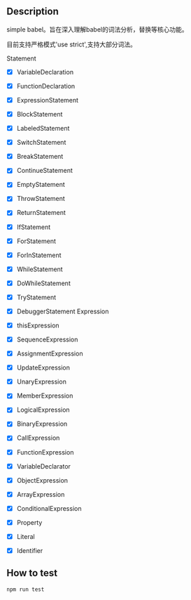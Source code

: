 ## Description

simple babel。旨在深入理解babel的词法分析，替换等核心功能。


目前支持严格模式'use strict',支持大部分词法。

Statement

- [x] VariableDeclaration
- [x] FunctionDeclaration
- [x] ExpressionStatement
- [x] BlockStatement
- [x] LabeledStatement
- [x] SwitchStatement
- [x] BreakStatement
- [x] ContinueStatement
- [x] EmptyStatement
- [x] ThrowStatement
- [x] ReturnStatement
- [x] IfStatement
- [x] ForStatement
- [x] ForInStatement
- [x] WhileStatement
- [x] DoWhileStatement
- [x] TryStatement
- [x] DebuggerStatement
Expression

- [x] thisExpression
- [x] SequenceExpression
- [x] AssignmentExpression
- [x] UpdateExpression
- [x] UnaryExpression
- [x] MemberExpression
- [x] LogicalExpression
- [x] BinaryExpression
- [x] CallExpression
- [x] FunctionExpression
- [x] VariableDeclarator
- [x] ObjectExpression
- [x] ArrayExpression
- [x] ConditionalExpression
- [x] Property
- [x] Literal
- [x] Identifier

## How to test
 
```bash
npm run test
```